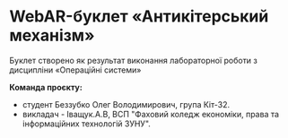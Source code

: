 # WebAR-буклет «Антикітерський механізм»
Буклет створено як результат виконання лабораторної роботи з дисципліни
«Операційні системи»


**Команда проєкту:**
* студент Беззубко Олег Володимирович, група Кіт-32.
* викладач - Іващук.А.В, ВСП "Фаховий коледж економіки, права та інформаційних технологій ЗУНУ".
